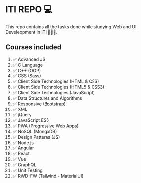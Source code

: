 # ITI REPO 💻

This repo contains all the tasks done while studying Web and UI Develeopment in ITI 👩🏻‍💻.

## Courses included

1. ✅ Advanced JS
2. ✅ C Language
3. ✅ C++ (OOP)
4. ✅ CSS (Sass)
5. ✅ Client Side Technologies (HTML & CSS)
6. ✅ Client Side Technologies (HTML5 & CSS3)
7. ✅ Client Side Technologies (JavaScript)
8. ✅ Data Structures and Algorithms
9. ✅ Responsive (Bootstrap)
10. ✅ XML
11. ✅ jQuery
12. ✅ JavaScript ES6
13. ✅ PWA (Progressive Web Apps)
14. ✅ NoSQL (MongoDB)
15. ✅ Design Patterns (JS)
16. ✅ Node.js
17. ✅ Angular
18. ✅ React
19. ✅ Vue
20. ✅ GraphQL
21. ✅ Unit Testing
22. ✅ RWD-FW (Tailwind - MaterialUI)
